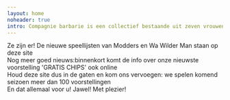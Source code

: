 ```yaml
---
layout: home
noheader: true
intro: Compagnie barbarie is een collectief bestaande uit zeven vrouwen. <a href="/over-ons/">Lees meer</a>
---
```

Ze zijn er! De nieuwe speellijsten van Modders en Wa Wilder Man staan op deze site<br>
Nog meer goed nieuws:binnenkort komt de info over onze nieuwste voorstelling 'GRATIS CHIPS' ook online<br>
Houd deze site dus in de gaten en kom ons vervoegen: we spelen komend seizoen meer dan 100 voorstellingen<br>
En dat allemaal voor u! Jawel! Met plezier!




